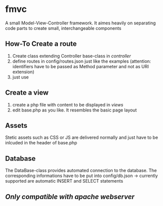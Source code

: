 # fmvc
A small Model-View-Controller framework.
It aimes heavily on separating code parts to create small, interchangeable components

## How-To Create a route
1. Create class extending Controller base-class in _controller_
2. define routes in config/routes.json just like the examples (attention: identifiers have to be passed as Method parameter and not as URI extension)
3. just use

## Create a view
1. create a php file with content to be displayed in _views_
2. edit base.php as you like. It resembles the basic page layout

## Assets
Stetic assets such as CSS or JS are delivered normally and just have to be inlcuded in the header of base.php

## Database
The DataBase-class provides automated connection to the database.
The corresponding informations have to be put into config/db.json
 -> currently supported are automatic INSERT and SELECT statements
## _Only compatible with apache webserver_
